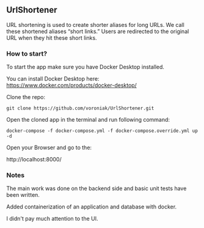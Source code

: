 ## UrlShortener
URL shortening is used to create shorter aliases for long URLs. We call these shortened aliases “short links.” Users are redirected to the original URL when they hit these short links.

### How to start?

To start the app make sure you have Docker Desktop installed.

You can install Docker Desktop here: https://www.docker.com/products/docker-desktop/

Clone the repo:
```
git clone https://github.com/voroniak/UrlShortener.git
```
Open the cloned app in the terminal and run following command:
```
docker-compose -f docker-compose.yml -f docker-compose.override.yml up -d
```
Open your Browser and go to the:

http://localhost:8000/

### Notes

The main work was done on the backend side and basic unit tests have been written.

Added containerization of an application and database with docker.

I didn't pay much attention to the UI.
